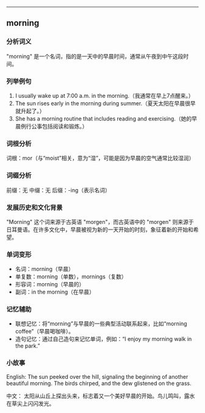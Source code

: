 
---------------
## morning
### 分析词义
"morning" 是一个名词，指的是一天中的早晨时间，通常从午夜到中午这段时间。

### 列举例句
1. I usually wake up at 7:00 a.m. in the morning.（我通常在早上7点醒来。）
2. The sun rises early in the morning during summer.（夏天太阳在早晨很早就升起了。）
3. She has a morning routine that includes reading and exercising.（她的早晨例行公事包括阅读和锻炼。）

### 词根分析
词根：mor（与“moist”相关，意为“湿”，可能是因为早晨的空气通常比较湿润）

### 词缀分析
前缀：无
中缀：无
后缀：-ing（表示名词）

### 发展历史和文化背景
"Morning" 这个词来源于古英语 "morgen"，而古英语中的 "morgen" 则来源于日耳曼语。在许多文化中，早晨被视为新的一天开始的时刻，象征着新的开始和希望。

### 单词变形
- 名词：morning（早晨）
- 单复数：morning（单数），mornings（复数）
- 形容词：morning（早晨的）
- 副词：in the morning（在早晨）

### 记忆辅助
- 联想记忆：将“morning”与早晨的一些典型活动联系起来，比如“morning coffee”（早晨喝咖啡）。
- 造句记忆：通过自己造句来记忆单词，例如：“I enjoy my morning walk in the park.”

### 小故事
English:
The sun peeked over the hill, signaling the beginning of another beautiful morning. The birds chirped, and the dew glistened on the grass.

中文：
太阳从山丘上探出头来，标志着又一个美好早晨的开始。鸟儿鸣叫，露水在草尖上闪闪发光。


